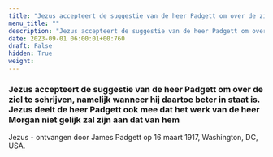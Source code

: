 ```yaml
---
title: "Jezus accepteert de suggestie van de heer Padgett om over de ziel te schrijven, namelijk wanneer hij daartoe beter in staat is. Jezus deelt de heer Padgett ook mee dat het werk van de heer Morgan niet gelijk zal zijn aan dat van hem"
menu_title: ""
description: "Jezus accepteert de suggestie van de heer Padgett om over de ziel te schrijven, namelijk wanneer hij daartoe beter in staat is. Jezus deelt de heer Padgett ook mee dat het werk van de heer Morgan niet gelijk zal zijn aan dat van hem"
date: 2023-09-01 06:00:01+00:760
draft: False
hidden: True
weight:
---
```

### Jezus accepteert de suggestie van de heer Padgett om over de ziel te schrijven, namelijk wanneer hij daartoe beter in staat is. Jezus deelt de heer Padgett ook mee dat het werk van de heer Morgan niet gelijk zal zijn aan dat van hem

Jezus - ontvangen door James Padgett op 16 maart 1917, Washington, DC, USA.
